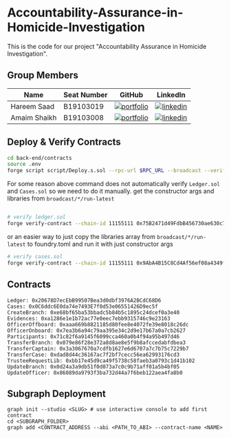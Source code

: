# Accountability-Assurance-in-Homicide-Investigation

This is the code for our project "Accountability Assurance in Homicide Investigation".

## Group Members

| Name         | Seat Number | GitHub                                                                                                                                 | LinkedIn                                                                                                                                               |
| ------------ | ----------- | -------------------------------------------------------------------------------------------------------------------------------------- | ------------------------------------------------------------------------------------------------------------------------------------------------------ |
| Hareem Saad  | B19103019   | [![portfolio](https://img.shields.io/badge/GITHUB-000?style=for-the-badge&logo=github&logoColor=white)](https://github.com/HareemSaad) |[![linkedin](https://img.shields.io/badge/linkedin-0A66C2?style=for-the-badge&logo=linkedin&logoColor=white)](https://www.linkedin.com/in/hareem-saad/) |
| Amaim Shaikh | B19103008   | [![portfolio](https://img.shields.io/badge/GITHUB-000?style=for-the-badge&logo=github&logoColor=white)](https://github.com/AmaimShaikh)|[![linkedin](https://img.shields.io/badge/linkedin-0A66C2?style=for-the-badge&logo=linkedin&logoColor=white)](https://www.linkedin.com/in/amaim-shaikh/)|

## Deploy & Verify Contracts

```bash
cd back-end/contracts
source .env
forge script script/Deploy.s.sol --rpc-url $RPC_URL --broadcast --verify --watch --etherscan-api-key $ETHERSCAN_API
```

For some reason above command does not automatically verify `Ledger.sol` and `Cases.sol` so we need to do it manually. get the constructor args and libraries from `broadcast/*/run-latest`

```bash

# verify ledger.sol
forge verify-contract --chain-id 11155111 0x75B2471d49FdbB456730ae630c7A19b4f9E6c6A9 src/Ledger.sol:Ledger --etherscan-api-key $ETHERSCAN_API --watch --libraries src/Libraries/CreateBranch.sol:CreateBranch:0xE68Bf65bA53BbaDc5B84b5C1895C24dcEf0a3e40 --libraries src/Libraries/UpdateBranch.sol:UpdateBranch:0x0d24a3a9dB51f0D073a7C0C9B71aff01A5B4bf05 --libraries src/Libraries/Onboard.sol:OfficerOnboard:0x7ea3b6a94C79Aa395e34C2D9e17b67a0A7Cb2627 --libraries src/Libraries/Offboard.sol:OfficerOffboard:0xAaA669b8821185d80FEE8e4072fE39E8018c26dC --libraries src/Libraries/UpdateOfficer.sol:UpdateOfficer:0x86089da9793f3ba732d44a7f6beb122aea4fa8b0 --libraries src/Libraries/TransferBranch.sol:TransferBranch:0x079e86f28e372a8d8ae8e5f9b8afccedabfdbea3 --constructor-args $(cast abi-encode "constructor(bytes32,string,uint256,uint256,address,string,bytes32,bytes32)" "0x9ad84d0b712c25d6169be94f42e24baf7b28c0b245fa6b36d34de1bc1c7cfcd0" "New York City Police Department - NYPD HQ" 5981 8888 "0x86D5cA9d24ecE1d8c35a45b83Ba15B1B9e11BD50" "Alice" "0x3938373630383600000000000000000000000000000000000000000000000000" "0x4d4f442d31000000000000000000000000000000000000000000000000000000")

```

or an easier way to just copy the libraries array from `broadcast/*/run-latest` to foundry.toml and run it with just constructor args

```bash
# verify cases.sol
forge verify-contract --chain-id 11155111 0x9AbA4B15C8Cd4Af56ef08a4349f574D479b6b966 src/Cases.sol:Cases --etherscan-api-key $ETHERSCAN_API --watch --constructor-args $(cast abi-encode "constructor(address)" "0x75B2471d49FdbB456730ae630c7A19b4f9E6c6A9")
```

## Contracts

```
Ledger: 0x20678D7ecEbB99507Bea3d0dbf3976A2BCdC68D6
Cases: 0x0C6ddc6E0da74e7493E7f0d53e06551426D9ec5f
CreateBranch: 0xe68bf65ba53bbadc5b84b5c1895c24dcef0a3e40
Evidences: 0xa1286e1e1b72ac77e0eec7ebb9315746c9e23163
OfficerOffboard: 0xaaa669b8821185d80fee8e4072fe39e8018c26dc
OfficerOnboard: 0x7ea3b6a94c79aa395e34c2d9e17b67a0a7cb2627
Participants: 0x71c82f6a9145f6099cca460a0b4f94a95b497d46
TransferBranch: 0x079e86f28e372a8d8ae8e5f9b8afccedabfdbea3
TransferCaptain: 0x3a3067670a7cdfb1627e6d6707a7c7b75c7229b7
TransferCase: 0xdad8d44c36167ac7f2bf7cecc56ea62993176cd3
TrusteeRequestLib: 0xbb17e45d9ca49f5738c58faeb3a0793c1d41b102
UpdateBranch: 0x0d24a3a9db51f0d073a7c0c9b71aff01a5b4bf05
UpdateOfficer: 0x86089da9793f3ba732d44a7f6beb122aea4fa8b0
```

## Subgraph Deployment
```
graph init --studio <SLUG> # use interactive console to add first contract
cd <SUBGRAPH_FOLDER>
graph add <CONTRACT_ADDRESS --abi <PATH_TO_ABI> --contract-name <NAME>



```